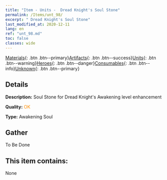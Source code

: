 ```yaml
---
title: "Item - Units -  Dread Knight's Soul Stone"
permalink: /Items/unt_98/
excerpt: " Dread Knight's Soul Stone"
last_modified_at: 2020-12-11
lang: en
ref: "unt_98.md"
toc: false
classes: wide
---
```

 [Materials](/Items/){: .btn .btn--primary}[Artifacts](/Items/Artifacts/){: .btn .btn--success}[Units](/Items/Units/){: .btn .btn--warning}[Heroes](/Items/Heroes/){: .btn .btn--danger}[Consumables](/Items/Consumables/){: .btn .btn--info}[Unknown](/Items/Unknown/){: .btn .btn--primary}

## Details
 **Description:** Soul Stone for Dread Knight's Awakening level enhancement

 **Quality:** <span style="color: #FF8C00">OK</span>

 **Type:** Awakening Soul

## Gather

  To Be Done

## This item contains:

  None

